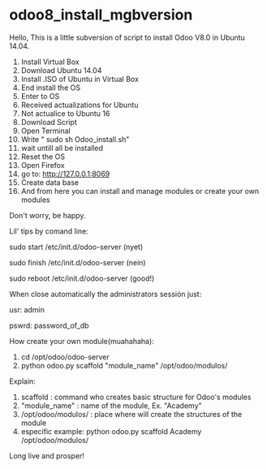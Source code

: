 # odoo8_install_mgbversion

Hello,
This is a little subversion of script to install Odoo V8.0 in Ubuntu 14.04.

1. Install Virtual Box
2. Download Ubuntu 14.04
3. Install .ISO of Ubuntu in Virtual Box
4. End install the OS
5. Enter to OS
6. Received actualizations for Ubuntu
7. Not actualice to Ubuntu 16
8. Download Script
9. Open Terminal
10. Write " sudo sh Odoo_install.sh"
11. wait untill all be installed
12. Reset the OS
13. Open Firefox
14. go to: http://127.0.0.1:8069
15. Create data base
16. And from here you can install and manage modules or create your own modules

Don't worry, be happy.

Lil' tips by comand line:

sudo start /etc/init.d/odoo-server   (nyet)

sudo finish /etc/init.d/odoo-server  (nein)

sudo reboot /etc/init.d/odoo-server  (good!)

When close automatically the administrators sessión just:

usr: admin

pswrd: password_of_db

How create your own module(muahahaha):
1. cd /opt/odoo/odoo-server
2. python odoo.py scaffold "module_name" /opt/odoo/modulos/

Explain:
1. scaffold : command who creates basic structure for Odoo's modules
2. "module_name" : name of the module, Ex. "Academy"
3. /opt/odoo/modulos/ : place where will create the structures of the module
4. especific example: python odoo.py scaffold Academy /opt/odoo/modulos/
 

Long live and prosper!
